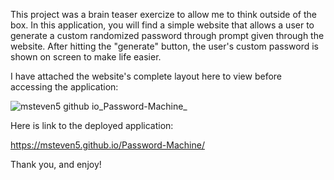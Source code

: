 This project was a brain teaser exercize to allow me to think outside of the box. In this application, you will find a simple website that allows a user to generate a custom randomized password through prompt given through the website. After hitting the "generate" button, the user's custom password is shown on screen to make life easier.

I have attached the website's complete layout here to view before accessing the application:


![msteven5 github io_Password-Machine_](https://github.com/Msteven5/Password-Machine/assets/153029688/58c75e1a-c7a2-46ac-881e-e955bf9bdde8)



Here is link to the deployed application: 


https://msteven5.github.io/Password-Machine/


Thank you, and enjoy!
